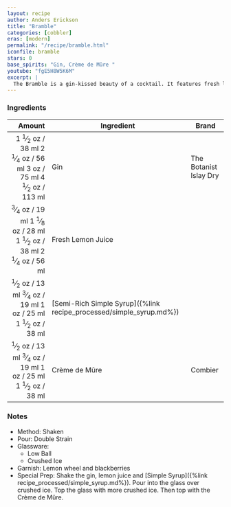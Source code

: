 ```yaml
---
layout: recipe
author: Anders Erickson
title: "Bramble"
categories: [cobbler]
eras: [modern]
permalink: "/recipe/bramble.html"
iconfile: bramble
stars: 0
base_spirits: "Gin, Crème de Mûre "
youtube: "fgE5H8W5K6M"
excerpt: |
  The Bramble is a gin-kissed beauty of a cocktail. It features fresh lemon juice and blackberry liqueur.
---
```


### Ingredients

|  Amount | Ingredient                                                | Brand                  |
| ------: | --------------------------------------------------------- | ---------------------- |
|  <span class="onex active">1 <sup>1</sup>&frasl;<sub>2</sub> oz  / 38 ml</span> <span class="onehalfx">2 <sup>1</sup>&frasl;<sub>4</sub> oz  / 56 ml</span> <span class="twox">3 oz  / 75 ml</span> <span class="threex">4 <sup>1</sup>&frasl;<sub>2</sub> oz  / 113 ml</span>| Gin                                                       | The Botanist Islay Dry |
| <span class="onex active"> <sup>3</sup>&frasl;<sub>4</sub> oz  / 19 ml</span> <span class="onehalfx">1 <sup>1</sup>&frasl;<sub>8</sub> oz  / 28 ml</span> <span class="twox">1 <sup>1</sup>&frasl;<sub>2</sub> oz  / 38 ml</span> <span class="threex">2 <sup>1</sup>&frasl;<sub>4</sub> oz  / 56 ml</span>| Fresh Lemon Juice                                         |
|  <span class="onex active"> <sup>1</sup>&frasl;<sub>2</sub> oz  / 13 ml</span> <span class="onehalfx"> <sup>3</sup>&frasl;<sub>4</sub> oz  / 19 ml</span> <span class="twox">1 oz  / 25 ml</span> <span class="threex">1 <sup>1</sup>&frasl;<sub>2</sub> oz  / 38 ml</span>| [Semi-Rich Simple Syrup]({%link recipe_processed/simple_syrup.md%}) |
|  <span class="onex active"> <sup>1</sup>&frasl;<sub>2</sub> oz  / 13 ml</span> <span class="onehalfx"> <sup>3</sup>&frasl;<sub>4</sub> oz  / 19 ml</span> <span class="twox">1 oz  / 25 ml</span> <span class="threex">1 <sup>1</sup>&frasl;<sub>2</sub> oz  / 38 ml</span>| Crème de Mûre                                             | Combier                |

### Notes

- Method: Shaken
- Pour: Double Strain
- Glassware:
  - Low Ball
  - Crushed Ice
- Garnish: Lemon wheel and blackberries
- Special Prep: Shake the gin, lemon juice and [Simple Syrup]({%link recipe_processed/simple_syrup.md%}). Pour into the glass over crushed ice. Top the glass with more crushed ice. Then top with the Crème de Mûre.

    
<script type="application/ld+json">
{
  "@context": "https://schema.org",
  "@type": "Recipe",
  "author": "{{ page.author }}",
  "description": "{{ page.excerpt | strip_html | replace: '"', "'" }}",
  "image": "{% for ingredient in site.data[page.iconfile].images.ingredient limit: 1 %}{{ ingredient.url }}{% endfor %}",
  "recipeIngredient": [  " 1.5 oz Gin",
  "0.75 oz Fresh Lemon Juice",
  " 0.5 oz Semi-Rich Simple Syrup",
  " 0.5 oz Crème de Mûre"],
  "name": "{{ page.title }}",
  "recipeInstructions": "  {
    '': 'HowToStep',
    'text': '- Method: Shaken
'
  },  {
    '': 'HowToStep',
    'text': '- Pour: Double Strain
'
  },  {
    '': 'HowToStep',
    'text': '- Glassware:
'
  },  {
    '': 'HowToStep',
    'text': '  - Low Ball
'
  },  {
    '': 'HowToStep',
    'text': '  - Crushed Ice
'
  },  {
    '': 'HowToStep',
    'text': '- Garnish: Lemon wheel and blackberries
'
  },  {
    '': 'HowToStep',
    'text': '- Special Prep: Shake the gin, lemon juice and [Simple Syrup]({%link recipe_processed/simple_syrup.md%}). Pour into the glass over crushed ice. Top the glass with more crushed ice. Then top with the Crème de Mûre.
'
  }",
  "recipeYield": "1 cocktail"
}
</script>

    